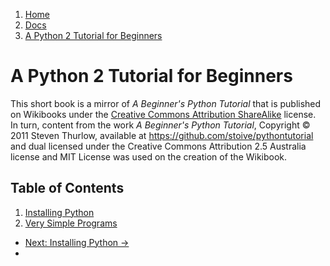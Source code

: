 <!-- -
Title: A Python 2 Tutorial for Beginners
Description: A beginner level tutorial for programming in Python 2
- -->

<ol class="breadcrumb">
  <li><a href="/">Home</a></li>
  <li><a href="/docs/">Docs</a></li>
  <li><a href="/docs/a-python-2-tutorial-for-beginners/">A Python 2 Tutorial for Beginners</a></li>
</ol>

A Python 2 Tutorial for Beginners
=================================

This short book is a mirror of *A Beginner's Python Tutorial* that is published 
on Wikibooks under the [Creative Commons Attribution ShareAlike][CC-BY-SA] 
license. In turn, content from the work *A Beginner's Python Tutorial*, 
Copyright &copy; 2011 Steven Thurlow, available at 
https://github.com/stoive/pythontutorial and dual licensed under the Creative 
Commons Attribution 2.5 Australia license and MIT License was used on the 
creation of the Wikibook.

Table of Contents
-----------------

1.  [Installing Python][1]
2.  [Very Simple Programs][2]

<ul class='pager'>
  <li class='next'>
    <a href='/docs/a-python-2-tutorial-for-beginners/installing-python/'>Next: Installing Python &rarr;</a>
  <li>
</ul>

<!-- Links -->
[CC-BY-SA]: https://creativecommons.org/licenses/by-sa/3.0/ "Creative Commons Attribution-ShareAlike 3.0 Unported"
[1]: /docs/a-python-2-tutorial-for-beginners/installing-python/ "Installing Python"
[2]: /docs/a-python-2-tutorial-for-beginners/very-simple-programs/ "Very Simple Programs"
